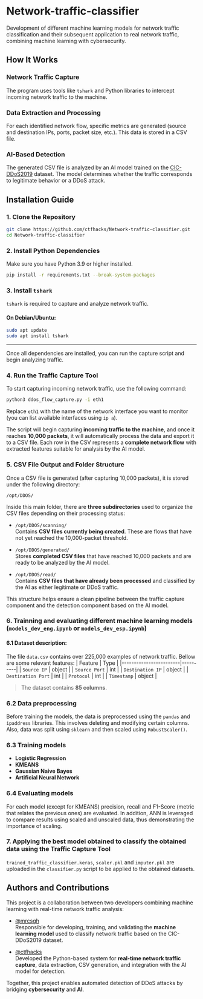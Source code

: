 # Network-traffic-classifier
Development of different machine learning models for network traffic classification and their subsequent application to real network traffic, combining machine learning with cybersecurity.


## How It Works

### Network Traffic Capture
The program uses tools like `tshark` and Python libraries to intercept incoming network traffic to the machine.

### Data Extraction and Processing
For each identified network flow, specific metrics are generated (source and destination IPs, ports, packet size, etc.). This data is stored in a CSV file.

### AI-Based Detection
The generated CSV file is analyzed by an AI model trained on the [CIC-DDoS2019](https://www.kaggle.com/datasets/aymenabb/ddos-evaluation-dataset-cic-ddos2019) dataset. The model determines whether the traffic corresponds to legitimate behavior or a DDoS attack.


## Installation Guide

### 1. Clone the Repository

```bash
git clone https://github.com/ctfhacks/Network-traffic-classifier.git
cd Network-traffic-classifier
```

### 2. Install Python Dependencies

Make sure you have Python 3.9 or higher installed.

```bash
pip install -r requirements.txt --break-system-packages
```

### 3. Install `tshark`

`tshark` is required to capture and analyze network traffic.

#### On Debian/Ubuntu:

```bash
sudo apt update
sudo apt install tshark
```
---

Once all dependencies are installed, you can run the capture script and begin analyzing traffic.

### 4. Run the Traffic Capture Tool

To start capturing incoming network traffic, use the following command:

```bash
python3 ddos_flow_capture.py -i eth1
```

Replace `eth1` with the name of the network interface you want to monitor (you can list available interfaces using `ip a`).

The script will begin capturing **incoming traffic to the machine**, and once it reaches **10,000 packets**, it will automatically process the data and export it to a CSV file. Each row in the CSV represents a **complete network flow** with extracted features suitable for analysis by the AI model.

### 5. CSV File Output and Folder Structure

Once a CSV file is generated (after capturing 10,000 packets), it is stored under the following directory:

```
/opt/DDOS/
```

Inside this main folder, there are **three subdirectories** used to organize the CSV files depending on their processing status:

- `/opt/DDOS/scanning/`  
  Contains **CSV files currently being created**. These are flows that have not yet reached the 10,000-packet threshold.

- `/opt/DDOS/generated/`  
  Stores **completed CSV files** that have reached 10,000 packets and are ready to be analyzed by the AI model.

- `/opt/DDOS/read/`  
  Contains **CSV files that have already been processed** and classified by the AI as either legitimate or DDoS traffic.

This structure helps ensure a clean pipeline between the traffic capture component and the detection component based on the AI model.

### 6. Trainning and evaluating different machine learning models (`models_dev_eng.ipynb` or `models_dev_esp.ipynb`)
#### 6.1 Dataset description:
The file `data.csv` contains over 225,000 examples of network traffic. Bellow are some relevant features:
| Feature                | Type     |
|------------------------|----------|
| `Source IP`            | object   |
| `Source Port`            | int      |
| `Destination IP`       | object   |
| `Destination Port`       | int      |
| `Protocol`             | int      |
| `Timestamp`            | object   |

> The dataset contains **85 columns**.

### 6.2 Data preprocessing
Before training the models, the data is preprocessed using the `pandas` and `ipaddress` libraries. This involves deleting and modifying certain columns. Also, data was split using `sklearn` and then scaled using `RobustScaler()`.

### 6.3 Training models
- **Logistic Regression**
- **KMEANS**
- **Gaussian Naive Bayes**
- **Artificial Neural Network**

### 6.4 Evaluating models
For each model (except for KMEANS) precision, recall and F1-Score (metric that relates the previous ones) are evaluated. In addition, ANN is leveraged to compare results using scaled and unscaled data, thus demonstrating the importance of scaling.

### 7. Applying the best model obtained to classify the obtained data using the Traffic Capture Tool
`trained_traffic_classifier.keras`, `scaler.pkl` and `imputer.pkl` are uploaded in the `classifier.py` script to be applied to the obtained datasets.


## Authors and Contributions

This project is a collaboration between two developers combining machine learning with real-time network traffic analysis:

- [@mrcsgh](https://github.com/mrcsgh)  
  Responsible for developing, training, and validating the **machine learning model** used to classify network traffic based on the CIC-DDoS2019 dataset.

- [@ctfhacks](https://github.com/ctfhacks)  
  Developed the Python-based system for **real-time network traffic capture**, data extraction, CSV generation, and integration with the AI model for detection.

Together, this project enables automated detection of DDoS attacks by bridging **cybersecurity** and **AI**.
